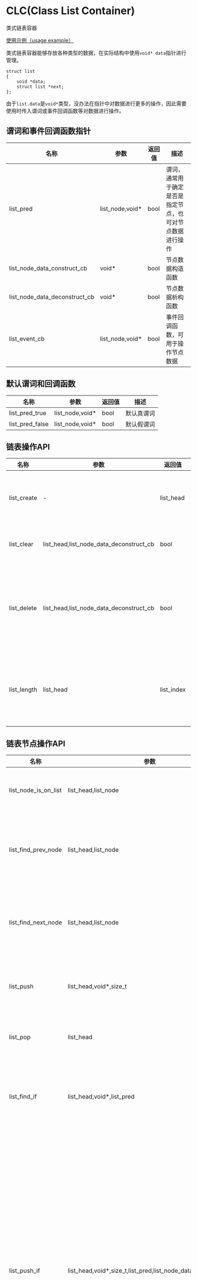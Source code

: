 # CLC(Class List Container)

类式链表容器

[使用示例（usage example）](https://github.com/nayooooo/FuzzyControl/blob/Building-SingleStructForFuzzyControler/test/list/list/main.c)

类式链表容器能够存放各种类型的数据，在实际结构中使用`void* data`指针进行管理。

    struct list
    {
        void *data;
        struct list *next;
    };

由于`list.data`是`void*`类型，没办法在指针中对数据进行更多的操作，因此需要使用时传入谓词或事件回调函数等对数据进行操作。

## 谓词和事件回调函数指针

| 名称 | 参数 | 返回值 | 描述 |
| - | - | - | - |
| list_pred | list_node,void* | bool | 谓词，通常用于确定是否是指定节点，也可对节点数据进行操作 |
| list_node_data_construct_cb | void* | bool | 节点数据构造函数 |
| list_node_data_deconstruct_cb | void* | bool | 节点数据析构函数 |
| list_event_cb | list_node,void* | bool | 事件回调函数，可用于操作节点数据 |

## 默认谓词和回调函数

| 名称 | 参数 | 返回值 | 描述 |
| - | - | - | - |
| list_pred_true | list_node,void* | bool | 默认真谓词 |
| list_pred_false | list_node,void* | bool | 默认假谓词 |

## 链表操作API

| 名称 | 参数 | 返回值 | 描述 |
| - | - | - | - |
| list_create | - | list_head | 创建链表句柄（头节点） |
| list_clear | list_head,list_node_data_deconstruct_cb | bool | 清空链表中的节点 |
| list_delete | list_head,list_node_data_deconstruct_cb | bool | 删除链表（包括链表中的节点和链表头节点） |
| list_length | list_head | list_index | 获取链表长度（链表中的节点数） |

## 链表节点操作API

| 名称 | 参数 | 返回值 | 描述 |
| - | - | - | - |
| list_node_is_on_list | list_head,list_node | bool | 判断节点是否在链表上 |
| list_find_prev_node | list_head,list_node | list_node | 查找链表中指定节点的前一个节点 |
| list_find_next_node | list_head,list_node | list_node | 查找链表中指定节点的后一个节点 |
| list_push | list_head,void*,size_t | bool | 向链表的尾部追加一个节点 |
| list_pop | list_head | bool | 将链表末尾的节点删除 |
| list_find_if | list_head,void*,list_pred | list_node | 在链表中查找符合条件的第一个节点 |
| list_push_if | list_head,void*,size_t,list_pred,list_node_data_construct_cb | bool | 向链表的尾部追加一个节点，要求追加节点前的链表的最后一个节点满足谓词的要求，如果需要构造节点数据，则需传入构造函数指针 |
| list_pop_if | list_head,void*,list_pred,list_node_data_deconstruct_cb | bool | 将链表末尾的节点删除，要求删除节点前的链表的最后一个节点满足谓词的要求，如果需要析构节点数据，则需传入析构函数指针 |
| list_remove_if | list_head,void*,list_pred,list_node_data_deconstruct_cb | bool | 移除链表中符合谓词要求的节点，要求将被删除的节点链接在链表中，如果需要析构节点数据，则需传入析构函数指针 |
| list_swap_if | list_head,void*,void*,list_pred,list_pred | bool | 交换两个节点的逻辑位置，要求两个节点都在链表中，特殊地，要求交换的节点是链表中的同一个节点也能交换 |
| list_trav | list_head,void*,list_event_cb | bool | 遍历链表中的节点，并通过事件回调函数执行用户操作 |

## 参数获取API

| 名称 | 参数 | 返回值 | 描述 |
| - | - | - | - |
| list_get_first_node | list_head | list_node | 获取链表中的第一个节点，如果链表是空的，则返回`nullptr` |
| list_get_last_node | list_head | list_node | 获取链表中的最后一个节点，如果链表是空的，则返回`nullptr` |
| list_get_node_data | list_head,list_index | void* | 获取指定索引处节点的数据 |
| list_get_node_data_if | list_head,void*,list_pred | void* | 获取满足谓词描述的节点的数据 |
